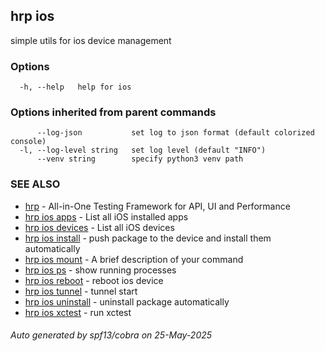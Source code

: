 ## hrp ios

simple utils for ios device management

### Options

```
  -h, --help   help for ios
```

### Options inherited from parent commands

```
      --log-json           set log to json format (default colorized console)
  -l, --log-level string   set log level (default "INFO")
      --venv string        specify python3 venv path
```

### SEE ALSO

* [hrp](hrp.md)	 - All-in-One Testing Framework for API, UI and Performance
* [hrp ios apps](hrp_ios_apps.md)	 - List all iOS installed apps
* [hrp ios devices](hrp_ios_devices.md)	 - List all iOS devices
* [hrp ios install](hrp_ios_install.md)	 - push package to the device and install them automatically
* [hrp ios mount](hrp_ios_mount.md)	 - A brief description of your command
* [hrp ios ps](hrp_ios_ps.md)	 - show running processes
* [hrp ios reboot](hrp_ios_reboot.md)	 - reboot ios device
* [hrp ios tunnel](hrp_ios_tunnel.md)	 - tunnel start
* [hrp ios uninstall](hrp_ios_uninstall.md)	 - uninstall package automatically
* [hrp ios xctest](hrp_ios_xctest.md)	 - run xctest

###### Auto generated by spf13/cobra on 25-May-2025
